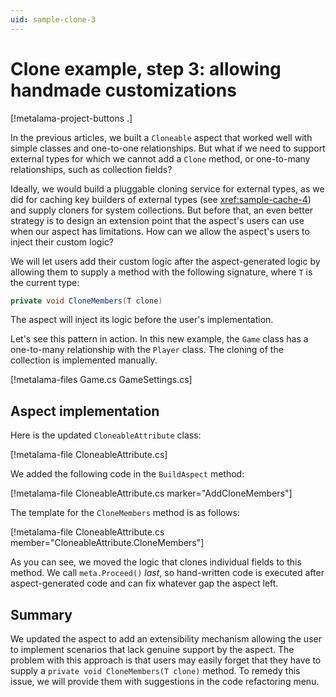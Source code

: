 ```yaml
---
uid: sample-clone-3
---
```


# Clone example, step 3: allowing handmade customizations

[!metalama-project-buttons .]

In the previous articles, we built a `Cloneable` aspect that worked well with simple classes and one-to-one
relationships. But what if we need to support external types for which we cannot add a `Clone` method, or one-to-many
relationships, such as collection fields?

Ideally, we would build a pluggable cloning service for external types, as we did for caching key builders of external
types (see <xref:sample-cache-4>) and supply cloners for system collections. But before that, an even better strategy is
to design an extension point that the aspect's users can use when our aspect has limitations. How can we allow the
aspect's users to inject their custom logic?

We will let users add their custom logic after the aspect-generated logic by allowing them to supply a method with the
following signature, where `T` is the current type:

```cs
private void CloneMembers(T clone)
```

The aspect will inject its logic before the user's implementation.

Let's see this pattern in action. In this new example, the `Game` class has a one-to-many relationship with the `Player`
class. The cloning of the collection is implemented manually.

[!metalama-files Game.cs GameSettings.cs]

## Aspect implementation

Here is the updated `CloneableAttribute` class:

[!metalama-file CloneableAttribute.cs]

We added the following code in the `BuildAspect` method:

[!metalama-file CloneableAttribute.cs marker="AddCloneMembers"]

The template for the `CloneMembers` method is as follows:

[!metalama-file CloneableAttribute.cs member="CloneableAttribute.CloneMembers"]

As you can see, we moved the logic that clones individual fields to this method. We call `meta.Proceed()` _last_, so
hand-written code is executed after aspect-generated code and can fix whatever gap the aspect left.

## Summary

We updated the aspect to add an extensibility mechanism allowing the user to implement scenarios that lack genuine
support by the aspect. The problem with this approach is that users may easily forget that they have to supply
a `private void CloneMembers(T clone)` method. To remedy this issue, we will provide them with suggestions in the code
refactoring menu.
